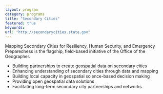 ```yaml
---
layout: program
category: programs
title: "Secondary Cities"
featured: true
keywords:
url: "http://secondarycities.state.gov"
---
```

Mapping Secondary Cities for Resiliency, Human Security, and Emergency Preparedness is the flagship, field-based initiative of the Office of the Geographer.

- Building partnerships to create geospatial data on secondary cities
- Enhancing understanding of secondary cities through data and mapping
- Building local capacity in geospatial science-based decision making
- Providing open geospatial data solutions
- Facilitating long-term secondary city partnerships and networks
